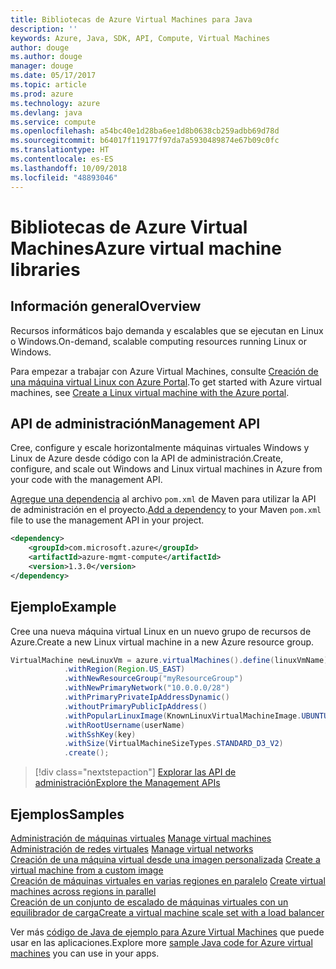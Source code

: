```yaml
---
title: Bibliotecas de Azure Virtual Machines para Java
description: ''
keywords: Azure, Java, SDK, API, Compute, Virtual Machines
author: douge
ms.author: douge
manager: douge
ms.date: 05/17/2017
ms.topic: article
ms.prod: azure
ms.technology: azure
ms.devlang: java
ms.service: compute
ms.openlocfilehash: a54bc40e1d28ba6ee1d8b0638cb259adbb69d78d
ms.sourcegitcommit: b64017f119177f97da7a5930489874e67b09c0fc
ms.translationtype: HT
ms.contentlocale: es-ES
ms.lasthandoff: 10/09/2018
ms.locfileid: "48893046"
---
```

# <a name="azure-virtual-machine-libraries"></a><span data-ttu-id="5ce85-103">Bibliotecas de Azure Virtual Machines</span><span class="sxs-lookup"><span data-stu-id="5ce85-103">Azure virtual machine libraries</span></span>

## <a name="overview"></a><span data-ttu-id="5ce85-104">Información general</span><span class="sxs-lookup"><span data-stu-id="5ce85-104">Overview</span></span>

<span data-ttu-id="5ce85-105">Recursos informáticos bajo demanda y escalables que se ejecutan en Linux o Windows.</span><span class="sxs-lookup"><span data-stu-id="5ce85-105">On-demand, scalable computing resources running Linux or Windows.</span></span>

<span data-ttu-id="5ce85-106">Para empezar a trabajar con Azure Virtual Machines, consulte [Creación de una máquina virtual Linux con Azure Portal](/azure/virtual-machines/linux/quick-create-portal).</span><span class="sxs-lookup"><span data-stu-id="5ce85-106">To get started with Azure virtual machines, see [Create a Linux virtual machine with the Azure portal](/azure/virtual-machines/linux/quick-create-portal).</span></span>

## <a name="management-api"></a><span data-ttu-id="5ce85-107">API de administración</span><span class="sxs-lookup"><span data-stu-id="5ce85-107">Management API</span></span>

<span data-ttu-id="5ce85-108">Cree, configure y escale horizontalmente máquinas virtuales Windows y Linux de Azure desde código con la API de administración.</span><span class="sxs-lookup"><span data-stu-id="5ce85-108">Create, configure, and scale out Windows and Linux virtual machines in Azure from your code with the management API.</span></span>

<span data-ttu-id="5ce85-109">[Agregue una dependencia](https://maven.apache.org/guides/getting-started/index.html#How_do_I_use_external_dependencies) al archivo `pom.xml` de Maven para utilizar la API de administración en el proyecto.</span><span class="sxs-lookup"><span data-stu-id="5ce85-109">[Add a dependency](https://maven.apache.org/guides/getting-started/index.html#How_do_I_use_external_dependencies) to your Maven `pom.xml` file to use the management API in your project.</span></span>  

```XML
<dependency>
    <groupId>com.microsoft.azure</groupId>
    <artifactId>azure-mgmt-compute</artifactId>
    <version>1.3.0</version>
</dependency>
```   


## <a name="example"></a><span data-ttu-id="5ce85-110">Ejemplo</span><span class="sxs-lookup"><span data-stu-id="5ce85-110">Example</span></span>

<span data-ttu-id="5ce85-111">Cree una nueva máquina virtual Linux en un nuevo grupo de recursos de Azure.</span><span class="sxs-lookup"><span data-stu-id="5ce85-111">Create a new Linux virtual machine in a new Azure resource group.</span></span>

```java
VirtualMachine newLinuxVm = azure.virtualMachines().define(linuxVmName)
            .withRegion(Region.US_EAST)
            .withNewResourceGroup("myResourceGroup")
            .withNewPrimaryNetwork("10.0.0.0/28")
            .withPrimaryPrivateIpAddressDynamic()
            .withoutPrimaryPublicIpAddress()
            .withPopularLinuxImage(KnownLinuxVirtualMachineImage.UBUNTU_SERVER_16_04_LTS)
            .withRootUsername(userName)
            .withSshKey(key)
            .withSize(VirtualMachineSizeTypes.STANDARD_D3_V2)
            .create();
```

> [!div class="nextstepaction"]
> [<span data-ttu-id="5ce85-112">Explorar las API de administración</span><span class="sxs-lookup"><span data-stu-id="5ce85-112">Explore the Management APIs</span></span>](/java/api/overview/azure/virtualmachines/management)


## <a name="samples"></a><span data-ttu-id="5ce85-113">Ejemplos</span><span class="sxs-lookup"><span data-stu-id="5ce85-113">Samples</span></span>

<span data-ttu-id="5ce85-114">[Administración de máquinas virtuales][1] </span><span class="sxs-lookup"><span data-stu-id="5ce85-114">[Manage virtual machines][1] </span></span>  
<span data-ttu-id="5ce85-115">[Administración de redes virtuales][6] </span><span class="sxs-lookup"><span data-stu-id="5ce85-115">[Manage virtual networks][6] </span></span>  
<span data-ttu-id="5ce85-116">[Creación de una máquina virtual desde una imagen personalizada][2] </span><span class="sxs-lookup"><span data-stu-id="5ce85-116">[Create a virtual machine from a custom image][2] </span></span>  
<span data-ttu-id="5ce85-117">[Creación de máquinas virtuales en varias regiones en paralelo][5]  </span><span class="sxs-lookup"><span data-stu-id="5ce85-117">[Create virtual machines across regions in parallel][5]  </span></span>  
<span data-ttu-id="5ce85-118">[Creación de un conjunto de escalado de máquinas virtuales con un equilibrador de carga][7]</span><span class="sxs-lookup"><span data-stu-id="5ce85-118">[Create a virtual machine scale set with a load balancer][7]</span></span>    

[1]: ../docs-ref-conceptual/java-sdk-manage-virtual-machines.md
[2]: https://azure.microsoft.com/resources/samples/managed-disk-java-create-virtual-machine-using-custom-image/
[5]: ../docs-ref-conceptual/java-sdk-virtual-machines-in-parallel.md
[6]: ../docs-ref-conceptual/java-sdk-manage-virtual-networks.md
[7]: ../docs-ref-conceptual/java-sdk-manage-vm-scalesets.md

<span data-ttu-id="5ce85-119">Ver más [código de Java de ejemplo para Azure Virtual Machines](https://azure.microsoft.com/resources/samples/?platform=java&term=VM) que puede usar en las aplicaciones.</span><span class="sxs-lookup"><span data-stu-id="5ce85-119">Explore more [sample Java code for Azure virtual machines](https://azure.microsoft.com/resources/samples/?platform=java&term=VM) you can use in your apps.</span></span>